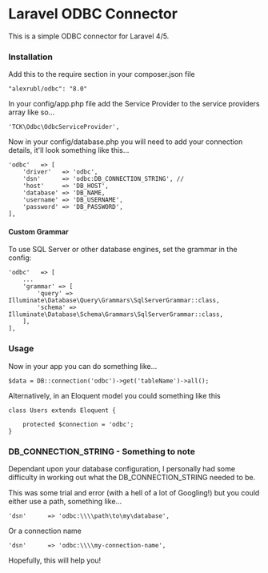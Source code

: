 # Laravel ODBC Connector

This is a simple ODBC connector for Laravel 4/5.

### Installation
Add this to the require section in your composer.json file
```
"alexrubl/odbc": "8.0"
```

In your config/app.php file add the Service Provider to the service providers array like so...
```
'TCK\Odbc\OdbcServiceProvider',
```

Now in your config/database.php you will need to add your connection details, it'll look something like this...
```
'odbc'   => [
	'driver'   => 'odbc',
	'dsn'      => 'odbc:DB_CONNECTION_STRING', //
	'host'     => 'DB_HOST',
	'database' => 'DB_NAME,
	'username' => 'DB_USERNAME',
	'password' => 'DB_PASSWORD',
],
```

#### Custom Grammar
To use SQL Server or other database engines, set the grammar in the config:
```
'odbc'   => [
	...
	'grammar' => [
		'query' => Illuminate\Database\Query\Grammars\SqlServerGrammar::class,
		'schema' => Illuminate\Database\Schema\Grammars\SqlServerGrammar::class,
	],
],
```


### Usage
Now in your app you can do something like...

```
$data = DB::connection('odbc')->get('tableName')->all();
```

Alternatively, in an Eloquent model you could something like this
```
class Users extends Eloquent {

	protected $connection = 'odbc';
}
```

### DB_CONNECTION_STRING - Something to note
Dependant upon your database configuration, I personally had some difficulty in working out what the DB_CONNECTION_STRING needed to be.

This was some trial and error (with a hell of a lot of Googling!) but you could either use a path, something like...
```
'dsn'      => 'odbc:\\\\path\to\my\database',
```

Or a connection name
```
'dsn'      => 'odbc:\\\\my-connection-name',
```

Hopefully, this will help you!
